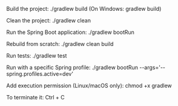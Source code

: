 Build the project:
./gradlew build
(On Windows: gradlew build)

Clean the project:
./gradlew clean

Run the Spring Boot application:
./gradlew bootRun

Rebuild from scratch:
./gradlew clean build

Run tests:
./gradlew test

Run with a specific Spring profile:
./gradlew bootRun --args='--spring.profiles.active=dev'

Add execution permission (Linux/macOS only):
chmod +x gradlew

To terminate it:
Ctrl + C
